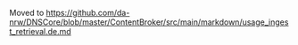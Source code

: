Moved to https://github.com/da-nrw/DNSCore/blob/master/ContentBroker/src/main/markdown/usage_ingest_retrieval.de.md
